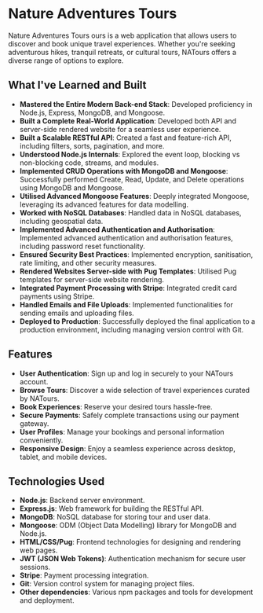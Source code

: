 # Nature Adventures Tours

Nature Adventures Tours ours is a web application that allows users to discover and book unique travel experiences. Whether you're seeking adventurous hikes, tranquil retreats, or cultural tours, NATours offers a diverse range of options to explore.

## What I've Learned and Built

- **Mastered the Entire Modern Back-end Stack**: Developed proficiency in Node.js, Express, MongoDB, and Mongoose.
- **Built a Complete Real-World Application**: Developed both API and server-side rendered website for a seamless user experience.
- **Built a Scalable RESTful API**: Created a fast and feature-rich API, including filters, sorts, pagination, and more.
- **Understood Node.js Internals**: Explored the event loop, blocking vs non-blocking code, streams, and modules.
- **Implemented CRUD Operations with MongoDB and Mongoose**: Successfully performed Create, Read, Update, and Delete operations using MongoDB and Mongoose.
- **Utilised Advanced Mongoose Features**: Deeply integrated Mongoose, leveraging its advanced features for data modelling.
- **Worked with NoSQL Databases**: Handled data in NoSQL databases, including geospatial data.
- **Implemented Advanced Authentication and Authorisation**: Implemented advanced authentication and authorisation features, including password reset functionality.
- **Ensured Security Best Practices**: Implemented encryption, sanitisation, rate limiting, and other security measures.
- **Rendered Websites Server-side with Pug Templates**: Utilised Pug templates for server-side website rendering.
- **Integrated Payment Processing with Stripe**: Integrated credit card payments using Stripe.
- **Handled Emails and File Uploads**: Implemented functionalities for sending emails and uploading files.
- **Deployed to Production**: Successfully deployed the final application to a production environment, including managing version control with Git.

## Features

- **User Authentication**: Sign up and log in securely to your NATours account.
- **Browse Tours**: Discover a wide selection of travel experiences curated by NATours.
- **Book Experiences**: Reserve your desired tours hassle-free.
- **Secure Payments**: Safely complete transactions using our payment gateway.
- **User Profiles**: Manage your bookings and personal information conveniently.
- **Responsive Design**: Enjoy a seamless experience across desktop, tablet, and mobile devices.

## Technologies Used

- **Node.js**: Backend server environment.
- **Express.js**: Web framework for building the RESTful API.
- **MongoDB**: NoSQL database for storing tour and user data.
- **Mongoose**: ODM (Object Data Modelling) library for MongoDB and Node.js.
- **HTML/CSS/Pug**: Frontend technologies for designing and rendering web pages.
- **JWT (JSON Web Tokens)**: Authentication mechanism for secure user sessions.
- **Stripe**: Payment processing integration.
- **Git**: Version control system for managing project files.
- **Other dependencies**: Various npm packages and tools for development and deployment.

